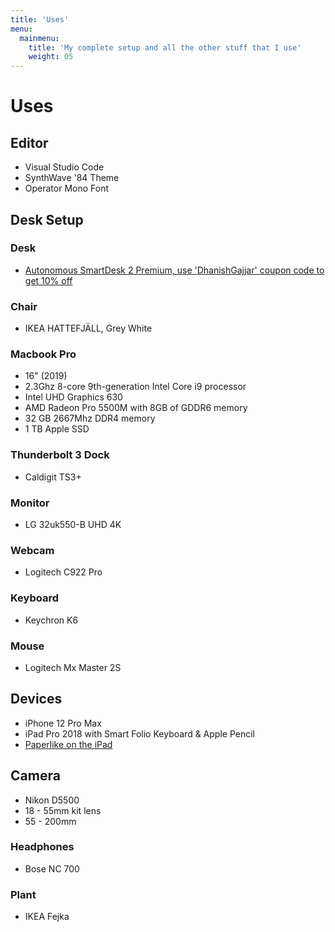 ```yaml
---
title: 'Uses'
menu:
  mainmenu:
    title: 'My complete setup and all the other stuff that I use'
    weight: 05
---
```


# Uses

## Editor

- Visual Studio Code
- SynthWave '84 Theme
- Operator Mono Font

## Desk Setup

### Desk

- [Autonomous SmartDesk 2 Premium, use 'DhanishGajjar' coupon code to get 10% off](https://www.autonomous.ai)

### Chair

- IKEA HATTEFJÄLL, Grey White

### Macbook Pro

- 16" (2019)
- 2.3Ghz 8-core 9th-generation Intel Core i9 processor
- Intel UHD Graphics 630
- AMD Radeon Pro 5500M with 8GB of GDDR6 memory
- 32 GB 2667Mhz DDR4 memory
- 1 TB Apple SSD

### Thunderbolt 3 Dock

- Caldigit TS3+

### Monitor

- LG 32uk550-B UHD 4K

### Webcam

- Logitech C922 Pro

### Keyboard

- Keychron K6

### Mouse

- Logitech Mx Master 2S

## Devices

- iPhone 12 Pro Max
- iPad Pro 2018 with Smart Folio Keyboard & Apple Pencil
- [Paperlike on the iPad](https://paper.me/dhanish)

## Camera

- Nikon D5500
- 18 - 55mm kit lens
- 55 - 200mm

### Headphones

- Bose NC 700

### Plant

- IKEA Fejka

